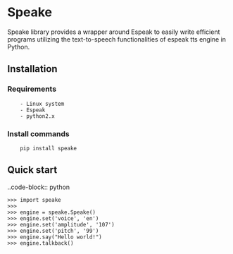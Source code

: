 # Speake

Speake library provides a wrapper around Espeak to easily
write efficient programs utilizing the text-to-speech functionalities
of espeak tts engine in Python.

## Installation

### Requirements
```
	- Linux system
	- Espeak
	- python2.x
```
### Install commands
````
	pip install speake
````


## Quick start
..code-block:: python

    >>> import speake
    >>> 
    >>> engine = speake.Speake()
    >>> engine.set('voice', 'en')
    >>> engine.set('amplitude', '107')
    >>> engine.set('pitch', '99')
    >>> engine.say("Hello world!")
    >>> engine.talkback()


    
